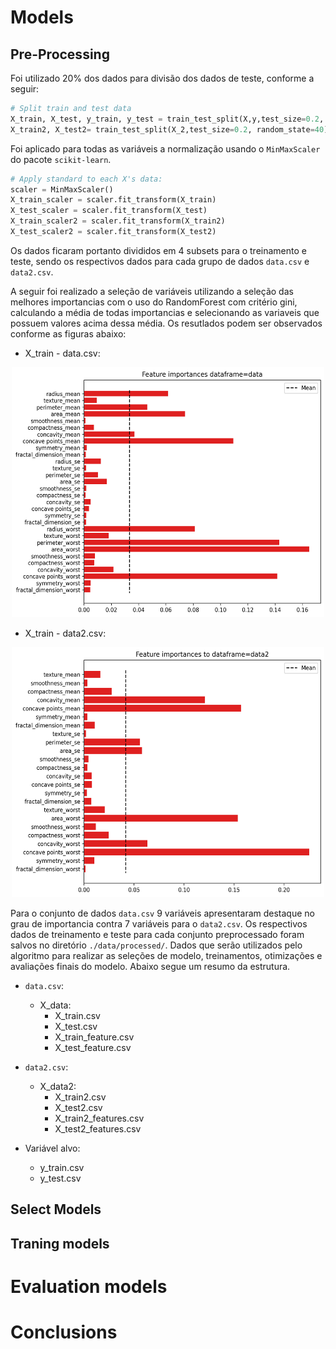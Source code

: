 
# Models

## Pre-Processing

Foi utilizado 20% dos dados para divisão dos dados de teste, conforme a seguir: 

```python
# Split train and test data
X_train, X_test, y_train, y_test = train_test_split(X,y,test_size=0.2, random_state=40)
X_train2, X_test2= train_test_split(X_2,test_size=0.2, random_state=40)
```

Foi aplicado para todas as variáveis a normalização usando o `MinMaxScaler` do pacote `scikit-learn`.

```python
# Apply standard to each X's data: 
scaler = MinMaxScaler()
X_train_scaler = scaler.fit_transform(X_train)
X_test_scaler = scaler.fit_transform(X_test)
X_train_scaler2 = scaler.fit_transform(X_train2)
X_test_scaler2 = scaler.fit_transform(X_test2)
```
Os dados ficaram portanto divididos em 4 subsets para o treinamento e teste, sendo os respectivos dados para cada grupo de dados `data.csv` e `data2.csv`. 

A seguir foi realizado a seleção de variáveis utilizando a seleção das melhores importancias com o uso do RandomForest com critério gini, calculando a média de todas importancias e selecionando as variaveis que possuem valores acima dessa média. Os resutlados podem ser observados conforme as figuras abaixo:  

* X_train - data.csv:

<p align="center">
  <img src="figures/feature_data.png" width="500" height="400">
</p>

* X_train - data2.csv: 

<p align="center">
  <img src="figures/feature_data2.png" width="500" height="400">
</p>

Para o conjunto de dados `data.csv` 9 variáveis apresentaram destaque no grau de importancia contra 7 variáveis para o `data2.csv`. Os respectivos dados de treinamento e teste para cada conjunto preprocessado foram salvos no diretório `./data/processed/`. Dados que serão utilizados pelo algoritmo para realizar as seleções de modelo, treinamentos, otimizações e avaliações finais do modelo. Abaixo segue um resumo da estrutura. 

* `data.csv`: 
    * X_data: 
        * X_train.csv
        * X_test.csv
        * X_train_feature.csv
        * X_test_feature.csv

* `data2.csv`:
    * X_data2:
        * X_train2.csv
        * X_test2.csv
        * X_train2_features.csv
        * X_test2_features.csv

* Variável alvo: 
    * y_train.csv
    * y_test.csv
## Select Models

## Traning models 

# Evaluation models

# Conclusions